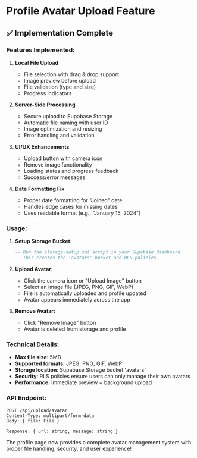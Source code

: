 # Profile Avatar Upload Feature

## ✅ Implementation Complete

### Features Implemented:

1. **Local File Upload**

   - File selection with drag & drop support
   - Image preview before upload
   - File validation (type and size)
   - Progress indicators

2. **Server-Side Processing**

   - Secure upload to Supabase Storage
   - Automatic file naming with user ID
   - Image optimization and resizing
   - Error handling and validation

3. **UI/UX Enhancements**

   - Upload button with camera icon
   - Remove image functionality
   - Loading states and progress feedback
   - Success/error messages

4. **Date Formatting Fix**
   - Proper date formatting for "Joined" date
   - Handles edge cases for missing dates
   - Uses readable format (e.g., "January 15, 2024")

### Usage:

1. **Setup Storage Bucket:**

   ```sql
   -- Run the storage-setup.sql script in your Supabase dashboard
   -- This creates the 'avatars' bucket and RLS policies
   ```

2. **Upload Avatar:**

   - Click the camera icon or "Upload Image" button
   - Select an image file (JPEG, PNG, GIF, WebP)
   - File is automatically uploaded and profile updated
   - Avatar appears immediately across the app

3. **Remove Avatar:**
   - Click "Remove Image" button
   - Avatar is deleted from storage and profile

### Technical Details:

- **Max file size**: 5MB
- **Supported formats**: JPEG, PNG, GIF, WebP
- **Storage location**: Supabase Storage bucket 'avatars'
- **Security**: RLS policies ensure users can only manage their own avatars
- **Performance**: Immediate preview + background upload

### API Endpoint:

```
POST /api/upload/avatar
Content-Type: multipart/form-data
Body: { file: File }

Response: { url: string, message: string }
```

The profile page now provides a complete avatar management system with proper file handling, security, and user experience!
